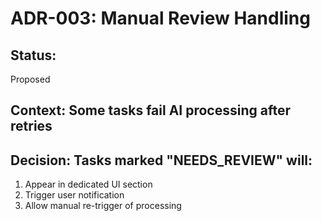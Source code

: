 # ADR-003: Manual Review Handling

## Status:

Proposed

## Context: Some tasks fail AI processing after retries

## Decision: Tasks marked "NEEDS_REVIEW" will:

1. Appear in dedicated UI section
2. Trigger user notification
3. Allow manual re-trigger of processing
